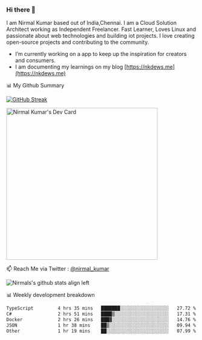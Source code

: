 ### Hi there 👋

 I am Nirmal Kumar based out of India,Chennai. I am a Cloud Solution Architect working as Independent Freelancer. Fast Learner, Loves Linux and passionate about web technologies and building iot projects. I love creating open-source projects and contributing to the community.

- I’m currently working on a app to keep up the inspiration for creators and consumers.
- I am documenting my learnings on my blog [https://nkdews.me](https://nkdews.me)


📊 My Github Summary

[![GitHub Streak](https://github-readme-streak-stats.herokuapp.com?user=nk-gears&theme=dark&hide_border=true&date_format=M%20j%5B%2C%20Y%5D)](https://git.io/streak-stats)

<a href="https://app.daily.dev/nirmal_kumar"><img src="https://api.daily.dev/devcards/a16cfcf02d384b16b41de71ce4d1d811.png?r=8ve" width="400" alt="Nirmal Kumar's Dev Card"/></a>

📫 Reach Me via  Twitter : [@nirmal_kumar](https://twitter.com/nirmal_kumar)

![Nirmals's github stats align left](https://github-readme-stats.vercel.app/api?username=nk-gears&show_icons=true)


📊 Weekly development breakdown

<!--START_SECTION:waka-->

```txt
TypeScript         4 hrs 35 mins   ███████░░░░░░░░░░░░░░░░░░   27.72 %
C#                 2 hrs 51 mins   ████▒░░░░░░░░░░░░░░░░░░░░   17.31 %
Docker             2 hrs 26 mins   ███▓░░░░░░░░░░░░░░░░░░░░░   14.76 %
JSON               1 hr 38 mins    ██▒░░░░░░░░░░░░░░░░░░░░░░   09.94 %
Other              1 hr 19 mins    ██░░░░░░░░░░░░░░░░░░░░░░░   07.99 %
```

<!--END_SECTION:waka-->


